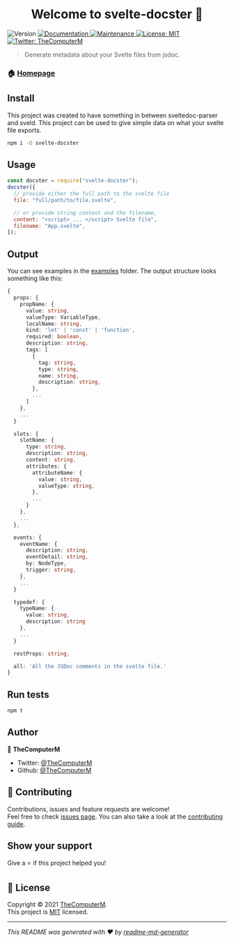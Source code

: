 <h1 align="center">Welcome to svelte-docster 👋</h1>
<p>
  <img alt="Version" src="https://img.shields.io/badge/version-1.0.0-blue.svg?cacheSeconds=2592000" />
  <a href="https://github.com/TheComputerM/svelte-docster#readme" target="_blank">
    <img alt="Documentation" src="https://img.shields.io/badge/documentation-yes-brightgreen.svg" />
  </a>
  <a href="https://github.com/TheComputerM/svelte-docster/graphs/commit-activity" target="_blank">
    <img alt="Maintenance" src="https://img.shields.io/badge/Maintained%3F-yes-green.svg" />
  </a>
  <a href="https://github.com/TheComputerM/svelte-docster/blob/master/LICENSE" target="_blank">
    <img alt="License: MIT" src="https://img.shields.io/github/license/TheComputerM/svelte-docster" />
  </a>
  <a href="https://twitter.com/TheComputerM" target="_blank">
    <img alt="Twitter: TheComputerM" src="https://img.shields.io/twitter/follow/TheComputerM.svg?style=social" />
  </a>
</p>

> Generate metadata about your Svelte files from jsdoc.

### 🏠 [Homepage](https://github.com/TheComputerM/svelte-docster#readme)

## Install

This project was created to have something in between sveltedoc-parser and sveld. This project can be used to give simple data on what your svelte file exports.

```sh
npm i -D svelte-docster
```

## Usage

```js
const docster = require("svelte-docster");
docster({
  // provide either the full path to the svelte file
  file: "full/path/to/file.svelte",

  // or provide string content and the filename,
  content: "<script> ... </script> Svelte file",
  filename: "App.svelte",
});
```

## Output

You can see examples in the [examples](./examples) folder. The output structure looks something like this:

```ts
{
  props: {
    propName: {
      value: string,
      valueType: VariableType,
      localName: string,
      kind: 'let' | 'const' | 'function',
      required: boolean,
      description: string,
      tags: [
        {
          tag: string,
          type: string,
          name: string,
          description: string,
        },
        ...
      ]
    },
    ...
  }

  slots: {
    slotName: {
      type: string,
      description: string,
      content: string,
      attributes: {
        attributeName: {
          value: string,
          valueType: string,
        },
        ...
      }
    },
    ...
  },

  events: {
    eventName: {
      description: string,
      eventDetail: string,
      by: NodeType,
      trigger: string,
    },
    ...
  }

  typedef: {
    typeName: {
      value: string,
      description: string
    },
    ...
  }

  restProps: string,

  all: 'All the JSDoc comments in the svelte file.'
}
```

## Run tests

```sh
npm t
```

## Author

👤 **TheComputerM**

- Twitter: [@TheComputerM](https://twitter.com/TheComputerM)
- Github: [@TheComputerM](https://github.com/TheComputerM)

## 🤝 Contributing

Contributions, issues and feature requests are welcome!<br />Feel free to check [issues page](https://github.com/TheComputerM/svelte-docster/issues). You can also take a look at the [contributing guide](https://github.com/TheComputerM/svelte-docster/blob/master/CONTRIBUTING.md).

## Show your support

Give a ⭐️ if this project helped you!

## 📝 License

Copyright © 2021 [TheComputerM](https://github.com/TheComputerM).<br />
This project is [MIT](https://github.com/TheComputerM/svelte-docster/blob/master/LICENSE) licensed.

---

_This README was generated with ❤️ by [readme-md-generator](https://github.com/kefranabg/readme-md-generator)_

